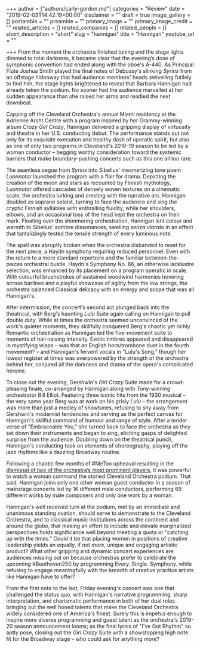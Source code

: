 +++
author = ["authors/carly-gordon.md"]
categories = "Review"
date = "2019-02-03T14:42:19+00:00"
disclaimer = ""
draft = true
image_gallery = []
postamble = ""
preamble = ""
primary_image = ""
primary_image_credit = ""
related_articles = []
related_companies = []
related_people = []
short_description = "short"
slug = "hannigan"
title = "Hannigan"
youtube_url = ""

+++
From the moment the orchestra finished tuning and the stage lights dimmed to total darkness, it became clear that the evening’s dose of symphonic convention had ended along with the oboe's A-440. As Principal Flute Joshua Smith played the final notes of Debussy's slinking _Syrinx_ from an offstage hideaway that had audience members' heads swivelling futilely to find him, the stage lights brightened to reveal that Barbara Hannigan had already taken the podium. No sooner had the audience marvelled at her sudden appearance than she raised her arms and readied the next downbeat.

Capping off the Cleveland Orchestra's annual Miami residency at the Adrienne Arsht Centre with a program inspired by her Grammy-winning album _Crazy Girl Crazy_, Hannigan delivered a gripping display of virtuosity and theatre in her U.S. conducting debut. The performance stands out not only for its exquisite execution and healthy dash of operatic spirit, but also as one of only two programs in Cleveland's 2018-19 season to be led by a woman conductor – begging worthy consideration toward the systemic barriers that make boundary-pushing concerts such as this one all too rare.

The seamless segue from _Syrinx_ into Sibelius' mesmerizing tone poem _Luonnotar_ launched the program with a flair for drama. Depicting the creation of the moon and stars as recounted by Finnish mythology, _Luonnotar_ offered cascades of densely woven textures on a cinematic scale, the orchestra lurking and cresting with the narrative arc. Hannigan doubled as soprano soloist, turning to face the audience and sing the cryptic Finnish syllables with enthralling fluidity, while her shoulders, elbows, and an occasional toss of the head kept the orchestra on their mark. Floating over the shimmering orchestration, Hannigan lent colour and warmth to Sibelius' sombre dissonances, swelling _senza vibrato_ in an effect that tantalizingly tested the tensile strength of every luminous note.

The spell was abruptly broken when the orchestra disbanded to reset for the next piece, a Haydn symphony requiring reduced personnel. Even with the return to a more standard repertoire and the familiar between-the-pieces orchestral bustle, Haydn's Symphony No. 86, an otherwise lacklustre selection, was enhanced by its placement on a program operatic in scale. With colourful brushstrokes of sustained woodwind harmonies hovering across barlines and a playful showcase of agility from the low strings, the orchestra balanced Classical delicacy with an energy and scope that was all Hannigan's.

After intermission, the concert's second act plunged back into the theatrical, with Berg's haunting _Lulu_ Suite again calling on Hannigan to pull double duty. While at times the orchestra seemed unconvinced of the work's quieter moments, they skillfully conquered Berg's chaotic yet richly Romantic orchestration as Hannigan led the five-movement suite to moments of hair-raising intensity. Exotic timbres appeared and disappeared in mystifying wisps – was that an English horn/trombone duet in the fourth movement? – and Hannigan's fervent vocals in "Lulu's Song," though her lowest register at times was overpowered by the strength of the orchestra behind her, conjured all the darkness and drama of the opera's complicated heroine.

To close out the evening, Gershwin's _Girl Crazy_ Suite made for a crowd-pleasing finale, co-arranged by Hannigan along with Tony-winning orchestrator Bill Elliot. Featuring three iconic hits from the 1930 musical – the very same year Berg was at work on his grisly _Lulu_ – the arrangement was more than just a medley of showtunes, refusing to shy away from Gershwin's modernist tendencies and serving as the perfect canvas for Hannigan's skillful command of humour and range of style. After a tender verse of "Embraceable You," she turned back to face the orchestra as they set down their instruments and began to sing, eliciting gasps of delighted surprise from the audience. Doubling down on the theatrical punch, Hannigan's conducting took on elements of choreography, playing off the jazz rhythms like a dazzling Broadway routine.

Following a chaotic few months of #MeToo upheaval resulting in the [dismissal of two of the orchestra’s most prominent players](https://www.npr.org/2018/10/24/660248392/cleveland-orchestra-fires-two-leading-musicians-after-sexual-misconduct-investig), it was powerful to watch a woman command the storied Cleveland Orchestra podium. That said, Hannigan joins only one other woman guest conductor in a season of mainstage concerts led by 16 different male conductors, performing 69 different works by male composers and only one work by a woman.

Hannigan's well received turn at the podium, met by an immediate and unanimous standing ovation, should serve to demonstrate to the Cleveland Orchestra, and to classical music institutions across the continent and around the globe, that making an effort to include and elevate marginalized perspectives holds significance well beyond meeting a quota or "catching up with the times." Could it be that placing women in positions of creative leadership yields an equally, if not _more_, unique and engaging artistic product? What other gripping and dynamic concert experiences are audiences missing out on because orchestras prefer to celebrate the upcoming #Beethoven250 by programming Every. Single. Symphony. while refusing to engage meaningfully with the breadth of creative practice artists like Hannigan have to offer?

From the first note to the last, Friday evening's concert was one that challenged the status quo, with Hannigan's narrative programming, sharp interpretation, and charismatic performance in both of her dual roles bringing out the well honed talents that make the Cleveland Orchestra widely considered one of America's finest. Surely this is impetus enough to inspire more diverse programming and guest talent as the orchestra's 2019-20 season announcement looms; as the final lyrics of "I've Got Rhythm" so aptly pose, closing out the _Girl Crazy_ Suite with a showstopping high note fit for the Broadway stage – who could ask for anything more?